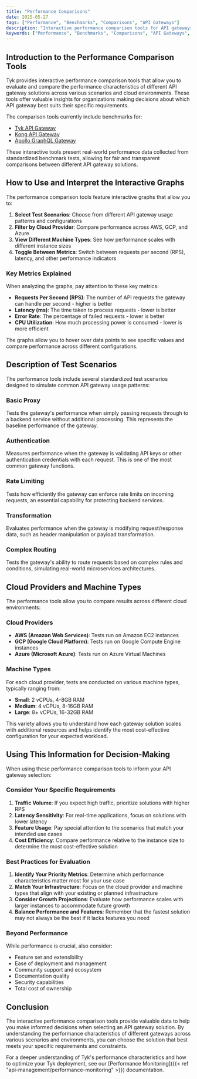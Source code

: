 ```yaml
---
title: "Performance Comparisons"
date: 2025-05-27
tags: ["Performance", "Benchmarks", "Comparisons", "API Gateways"]
description: "Interactive performance comparison tools for API gateways"
keywords: ["Performance", "Benchmarks", "Comparisons", "API Gateways", "Tyk", "Kong", "Apollo"]
---
```


## Introduction to the Performance Comparison Tools

Tyk provides interactive performance comparison tools that allow you to evaluate and compare the performance characteristics of different API gateway solutions across various scenarios and cloud environments. These tools offer valuable insights for organizations making decisions about which API gateway best suits their specific requirements.

The comparison tools currently include benchmarks for:

- [Tyk API Gateway](https://tyk.io/docs/apps/analyzer/tyk.html)
- [Kong API Gateway](https://tyk.io/docs/apps/analyzer/kong.html)
- [Apollo GraphQL Gateway](https://tyk.io/docs/apps/analyzer/apollo.html)

These interactive tools present real-world performance data collected from standardized benchmark tests, allowing for fair and transparent comparisons between different API gateway solutions.

## How to Use and Interpret the Interactive Graphs

The performance comparison tools feature interactive graphs that allow you to:

1. **Select Test Scenarios**: Choose from different API gateway usage patterns and configurations
2. **Filter by Cloud Provider**: Compare performance across AWS, GCP, and Azure
3. **View Different Machine Types**: See how performance scales with different instance sizes
4. **Toggle Between Metrics**: Switch between requests per second (RPS), latency, and other performance indicators

### Key Metrics Explained

When analyzing the graphs, pay attention to these key metrics:

- **Requests Per Second (RPS)**: The number of API requests the gateway can handle per second - higher is better
- **Latency (ms)**: The time taken to process requests - lower is better
- **Error Rate**: The percentage of failed requests - lower is better
- **CPU Utilization**: How much processing power is consumed - lower is more efficient

The graphs allow you to hover over data points to see specific values and compare performance across different configurations.

## Description of Test Scenarios

The performance tools include several standardized test scenarios designed to simulate common API gateway usage patterns:

### Basic Proxy

Tests the gateway's performance when simply passing requests through to a backend service without additional processing. This represents the baseline performance of the gateway.

### Authentication

Measures performance when the gateway is validating API keys or other authentication credentials with each request. This is one of the most common gateway functions.

### Rate Limiting

Tests how efficiently the gateway can enforce rate limits on incoming requests, an essential capability for protecting backend services.

### Transformation

Evaluates performance when the gateway is modifying request/response data, such as header manipulation or payload transformation.

### Complex Routing

Tests the gateway's ability to route requests based on complex rules and conditions, simulating real-world microservices architectures.

## Cloud Providers and Machine Types

The performance tools allow you to compare results across different cloud environments:

### Cloud Providers

- **AWS (Amazon Web Services)**: Tests run on Amazon EC2 instances
- **GCP (Google Cloud Platform)**: Tests run on Google Compute Engine instances
- **Azure (Microsoft Azure)**: Tests run on Azure Virtual Machines

### Machine Types

For each cloud provider, tests are conducted on various machine types, typically ranging from:

- **Small**: 2 vCPUs, 4-8GB RAM
- **Medium**: 4 vCPUs, 8-16GB RAM
- **Large**: 8+ vCPUs, 16-32GB RAM

This variety allows you to understand how each gateway solution scales with additional resources and helps identify the most cost-effective configuration for your expected workload.

## Using This Information for Decision-Making

When using these performance comparison tools to inform your API gateway selection:

### Consider Your Specific Requirements

1. **Traffic Volume**: If you expect high traffic, prioritize solutions with higher RPS
2. **Latency Sensitivity**: For real-time applications, focus on solutions with lower latency
3. **Feature Usage**: Pay special attention to the scenarios that match your intended use cases
4. **Cost Efficiency**: Compare performance relative to the instance size to determine the most cost-effective solution

### Best Practices for Evaluation

1. **Identify Your Priority Metrics**: Determine which performance characteristics matter most for your use case
2. **Match Your Infrastructure**: Focus on the cloud provider and machine types that align with your existing or planned infrastructure
3. **Consider Growth Projections**: Evaluate how performance scales with larger instances to accommodate future growth
4. **Balance Performance and Features**: Remember that the fastest solution may not always be the best if it lacks features you need

### Beyond Performance

While performance is crucial, also consider:

- Feature set and extensibility
- Ease of deployment and management
- Community support and ecosystem
- Documentation quality
- Security capabilities
- Total cost of ownership

## Conclusion

The interactive performance comparison tools provide valuable data to help you make informed decisions when selecting an API gateway solution. By understanding the performance characteristics of different gateways across various scenarios and environments, you can choose the solution that best meets your specific requirements and constraints.

For a deeper understanding of Tyk's performance characteristics and how to optimize your Tyk deployment, see our [Performance Monitoring]({{< ref "api-management/performance-monitoring" >}}) documentation.
